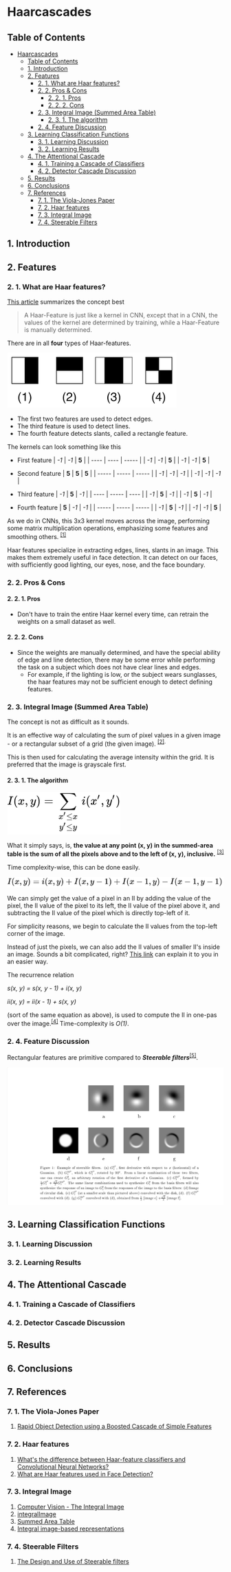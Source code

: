 # Haarcascades

## Table of Contents

- [Haarcascades](#haarcascades)
  - [Table of Contents](#table-of-contents)
  - [1. Introduction](#1-introduction)
  - [2. Features](#2-features)
    - [2. 1. What are Haar features?](#2-1-what-are-haar-features)
    - [2. 2. Pros & Cons](#2-2-pros--cons)
      - [2. 2. 1. Pros](#2-2-1-pros)
      - [2. 2. 2. Cons](#2-2-2-cons)
    - [2. 3. Integral Image (Summed Area Table)](#2-3-integral-image-summed-area-table)
      - [2. 3. 1. The algorithm](#2-3-1-the-algorithm)
    - [2. 4. Feature Discussion](#2-4-feature-discussion)
  - [3. Learning Classification Functions](#3-learning-classification-functions)
    - [3. 1. Learning Discussion](#3-1-learning-discussion)
    - [3. 2. Learning Results](#3-2-learning-results)
  - [4. The Attentional Cascade](#4-the-attentional-cascade)
    - [4. 1. Training a Cascade of Classifiers](#4-1-training-a-cascade-of-classifiers)
    - [4. 2. Detector Cascade Discussion](#4-2-detector-cascade-discussion)
  - [5. Results](#5-results)
  - [6. Conclusions](#6-conclusions)
  - [7. References](#7-references)
    - [7. 1. The Viola-Jones Paper](#7-1-the-viola-jones-paper)
    - [7. 2. Haar features](#7-2-haar-features)
    - [7. 3. Integral Image](#7-3-integral-image)
    - [7. 4. Steerable Filters](#7-4-steerable-filters)

## 1. Introduction

## 2. Features

### 2. 1. What are Haar features?

[This article](https://towardsdatascience.com/whats-the-difference-between-haar-feature-classifiers-and-convolutional-neural-networks-ce6828343aeb) summarizes the concept best
> A Haar-Feature is just like a kernel in CNN, except that in a CNN, the values of the kernel are determined by training, while a Haar-Feature is manually determined.

There are in all **four** types of Haar-features.

![haar-features](../assets/haarcascades/haar-features.png)

- The first two features are used to detect edges.
- The third feature is used to detect lines.
- The fourth feature detects slants, called a rectangle feature.

The kernels can look something like this

- First feature
    | _-1_ | _-1_ | **5** |
    | ---- | ---- | ----- |
    | _-1_ | _-1_ | **5** |
    | _-1_ | _-1_ | **5** |

- Second feature
    | **5** | **5** | **5** |
    | ----- | ----- | ----- |
    | _-1_  | _-1_  | _-1_  |
    | _-1_  | _-1_  | _-1_  |

- Third feature
    | _-1_ | **5** | _-1_ |
    | ---- | ----- | ---- |
    | _-1_ | **5** | _-1_ |
    | _-1_ | **5** | _-1_ |

- Fourth feature
    | **5** | _-1_  | _-1_  |
    | ----- | ----- | ----- |
    | _-1_  | **5** | _-1_  |
    | _-1_  | _-1_  | **5** |

As we do in CNNs, this 3x3 kernel moves across the image, performing some matrix multiplication operations, emphasizing some features and smoothing others. <sup>[[1]](#hf1)

Haar features specialize in extracting edges, lines, slants in an image. This makes them extremely useful in face detection. It can detect on our faces, with sufficiently good lighting, our eyes, nose, and the face boundary.

### 2. 2. Pros & Cons

#### 2. 2. 1. Pros

- Don't have to train the entire Haar kernel every time, can retrain the weights on a small dataset as well.

#### 2. 2. 2. Cons

- Since the weights are manually determined, and have the special ability of edge and line detection, there may be some error while performing the task on a subject which does not have clear lines and edges.
  - For example, if the lighting is low, or the subject wears sunglasses, the haar features may not be sufficient enough to detect defining features.

### 2. 3. Integral Image (Summed Area Table)

The concept is not as difficult as it sounds.

It is an effective way of calculating the sum of pixel values in a given image - or a rectangular subset of a grid (the given image). <sup>[[2]](#ii1).

This is then used for calculating the average intensity within the grid. It is preferred that the image is grayscale first.

#### 2. 3. 1. The algorithm

![Equation - initial](../assets/haarcascades/ii-eq-1.svg)

What it simply says, is, <b>the value at any point (x, y) in the summed-area table is the sum of all the pixels above and to the left of (x, y), inclusive.</b> <sup>[[3]](#ii3)

Time complexity-wise, this can be done easily.

![Equation - 2](../assets/haarcascades/ii-eq-2.svg)

We can simply get the value of a pixel in an II by adding the value of the pixel, the II value of the pixel to its left, the II value of the pixel above it, and subtracting the II value of the pixel which is directly top-left of it.

For simplicity reasons, we begin to calculate the II values from the top-left corner of the image.

Instead of just the pixels, we can also add the II values of smaller II's inside an image. Sounds a bit complicated, right? [This link](#ii1) can explain it to you in an easier way.

The recurrence relation

<i><var>s(x, y) = s(x, y - 1) + i(x, y)</var></i>

<var><i>ii(x, y) = ii(x - 1) + s(x, y)</i></var>

(sort of the same equation as above), is used to compute the II in one-pas over the image.<sup>[[4]](#ii4)</sup> Time-complexity is <var>O(1)</var>.

### 2. 4. Feature Discussion

Rectangular features are primitive compared to **_Steerable filters_**<sup>[[5]](#SF1)</sup>.

![Steerable Filters](../assets/haarcascades/steerable-features-WT-Freeman.jpg)

## 3. Learning Classification Functions

### 3. 1. Learning Discussion

### 3. 2. Learning Results

## 4. The Attentional Cascade

### 4. 1. Training a Cascade of Classifiers

### 4. 2. Detector Cascade Discussion

## 5. Results

## 6. Conclusions

## 7. References

### 7. 1. The Viola-Jones Paper

1. <a name = "viola-jones"></a>[Rapid Object Detection using a Boosted Cascade of Simple
Features](https://www.cs.cmu.edu/~efros/courses/LBMV07/Papers/viola-cvpr-01.pdf)

### 7. 2. Haar features

1. <a name = "hf1"></a>[What's the difference between Haar-feature classifiers and Convolutional Neural Networks?](https://towardsdatascience.com/whats-the-difference-between-haar-feature-classifiers-and-convolutional-neural-networks-ce6828343aeb)
2. <a name = "hf2"></a>[What are Haar features used in Face Detection?](https://medium.com/analytics-vidhya/what-is-haar-features-used-in-face-detection-a7e531c8332b)

### 7. 3. Integral Image

1. <a name = "ii1"></a>[Computer Vision - The Integral Image](https://computersciencesource.wordpress.com/2010/09/03/computer-vision-the-integral-image/)
2. <a name = "ii2"></a>[integralImage](https://in.mathworks.com/help/images/ref/integralimage.html)
3. <a name = "ii3"></a>[Summed Area Table](https://en.wikipedia.org/wiki/Summed-area_table)
4. <a name = "ii4"></a>[Integral image-based representations](http://www.cse.yorku.ca/~kosta/CompVis_Notes/integral_representations.pdf)

### 7. 4. Steerable Filters

1. <a name = "SF1"></a>[The Design and Use of Steerable filters](http://robots.stanford.edu/cs223b04/SteerableFiltersfreeman91design.pdf)
